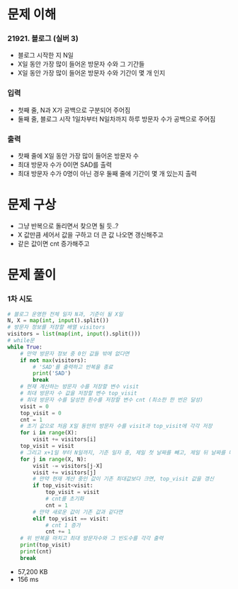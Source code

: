 # 문제 이해
### 21921. 블로그 (실버 3)
* 블로그 시작한 지 N일
* X일 동안 가장 많이 들어온 방문자 수와 그 기간들
* X일 동안 가장 많이 들어온 방문자 수와 기간이 몇 개 인지
### 입력
* 첫째 줄, N과 X가 공백으로 구분되어 주어짐
* 둘째 줄, 블로그 시작 1일차부터 N일차까지 하루 방문자 수가 공백으로 주어짐
### 출력
* 찻째 줄에 X일 동안 가장 많이 들어온 방문자 수
* 최대 방문자 수가 0이면 SAD를 출력
* 최대 방문자 수가 0명이 아닌 경우 둘째 줄에 기간이 몇 개 있는지 출력
# 문제 구상
* 그냥 반복으로 돌리면서 찾으면 될 듯..?
* X 값만큼 세어서 값을 구하고 더 큰 값 나오면 갱신해주고
* 같은 값이면 cnt 증가해주고
# 문제 풀이
### 1차 시도
```python
# 블로그 운영한 전체 일자 N과, 기준이 될 X일
N, X = map(int, input().split())
# 방문자 정보를 저장할 배열 visitors
visitors = list(map(int, input().split()))
# while문
while True:
    # 만약 방문자 정보 중 0인 값들 밖에 없다면
    if not max(visitors):
        # 'SAD'를 출력하고 반복을 종료
        print('SAD')
        break
    # 현재 계산하는 방문자 수를 저장할 변수 visit
    # 최대 방문자 수 값을 저장할 변수 top_visit
    # 최대 방문자 수를 달성한 횐수를 저장할 변수 cnt (최소한 한 번은 달성)
    visit = 0
    top_visit = 0
    cnt = 1
    # 초기 값으로 처음 X일 동안의 방문자 수를 visit과 top_visit에 각각 저장
    for i in range(X):
        visit += visitors[i]
    top_visit = visit
    # 그리고 x+1일 부터 N일까지, 기준 일자 중, 제일 첫 날짜를 빼고, 제일 뒤 날짜를 더해주고
    for j in range(X, N):
        visit -= visitors[j-X]
        visit += visitors[j]
        # 만약 현재 계산 중인 값이 기존 최대값보다 크면, top_visit 값을 갱신
        if top_visit<visit:
            top_visit = visit
            # cnt를 초기화
            cnt = 1
        # 만약 새로운 값이 기존 값과 같다면
        elif top_visit == visit:
            # cnt 1 증가
            cnt += 1
    # 위 반복을 마치고 최대 방문자수와 그 빈도수를 각각 출력
    print(top_visit)
    print(cnt)
    break
```
* 57,200 KB
* 156 ms